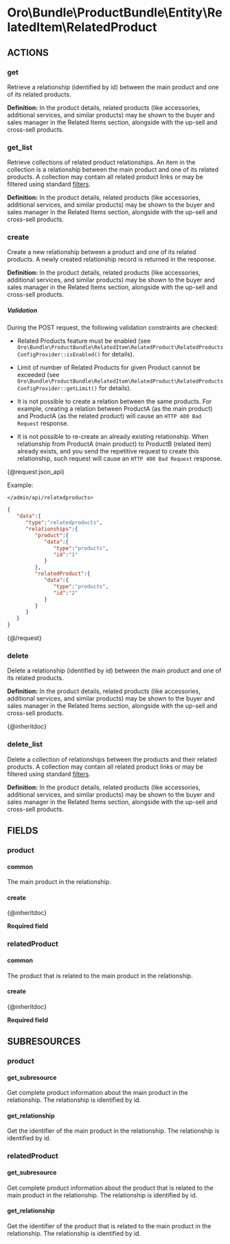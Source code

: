 # Oro\Bundle\ProductBundle\Entity\RelatedItem\RelatedProduct

## ACTIONS

### get

Retrieve a relationship (identified by id) between the main product and one of its related products.

<b>Definition:</b> In the product details, related products (like accessories, additional services, and similar products) may be shown to the buyer and sales manager in the Related Items section, alongside with the up-sell and cross-sell products.

### get_list

Retrieve collections of related product relationships. An item in the collection is a relationship between the main product and one of its related products. A collection may contain all related product links or may be filtered using standard <a href="https://www.orocommerce.com/documentation/current/dev-guide/integration#filters">filters</a>.

<b>Definition:</b> In the product details, related products (like accessories, additional services, and similar products) may be shown to the buyer and sales manager in the Related Items section, alongside with the up-sell and cross-sell products.

### create

Create a new relationship between a product and one of its related products. A newly created relationship record is returned in the response.

<b>Definition:</b> In the product details, related products (like accessories, additional services, and similar products) may be shown to the buyer and sales manager in the Related Items section, alongside with the up-sell and cross-sell products.

##### Validation

During the POST request, the following validation constraints are checked:

* Related Products feature must be enabled (see `Oro\Bundle\ProductBundle\RelatedItem\RelatedProduct\RelatedProductsConfigProvider::isEnabled()` for details).

* Limit of number of Related Products for given Product cannot be exceeded (see `Oro\Bundle\ProductBundle\RelatedItem\RelatedProduct\RelatedProductsConfigProvider::getLimit()` for details).

* It is not possible to create a relation between the same products. For example, creating a relation between ProductA (as the main product) and ProductA (as the related product) will cause an `HTTP 400 Bad Request` response.

* It is not possible to re-create an already existing relationship. When relationship from ProductA (main product) to ProductB (related item) already exists, and you send the repetitive request to create this relationship, such request will cause an `HTTP 400 Bad Request` response.

{@request:json_api}

Example:

`</admin/api/relatedproducts>`

```JSON
{  
   "data":{  
      "type":"relatedproducts",
      "relationships":{  
         "product":{  
            "data":{  
               "type":"products",
               "id":"1"
            }
         },
         "relatedProduct":{  
            "data":{  
               "type":"products",
               "id":"2"
            }
         }
      }
   }
}

```
{@/request}

### delete

Delete a relationship (identified by id) between the main product and one of its related products.

<b>Definition:</b> In the product details, related products (like accessories, additional services, and similar products) may be shown to the buyer and sales manager in the Related Items section, alongside with the up-sell and cross-sell products.

{@inheritdoc}

### delete_list

Delete a collection of relationships between the products and their related products. A collection may contain all related product links or may be filtered using standard <a href="https://www.orocommerce.com/documentation/current/dev-guide/integration#filters">filters</a>.

<b>Definition:</b> In the product details, related products (like accessories, additional services, and similar products) may be shown to the buyer and sales manager in the Related Items section, alongside with the up-sell and cross-sell products.

## FIELDS

### product

#### common

The main product in the relationship. 

#### create

{@inheritdoc}

**Required field**

### relatedProduct

#### common

The product that is related to the main product in the relationship.

#### create

{@inheritdoc}

**Required field**

## SUBRESOURCES

### product

#### get_subresource

Get complete product information about the main product in the relationship. The relationship is identified by id. 

#### get_relationship

Get the identifier of the main product in the relationship. The relationship is identified by id.

### relatedProduct

#### get_subresource

Get complete product information about the product that is related to the main product in the relationship. The relationship is identified by id. 

#### get_relationship

Get the identifier of the product that is related to the main product in the relationship. The relationship is identified by id. 
